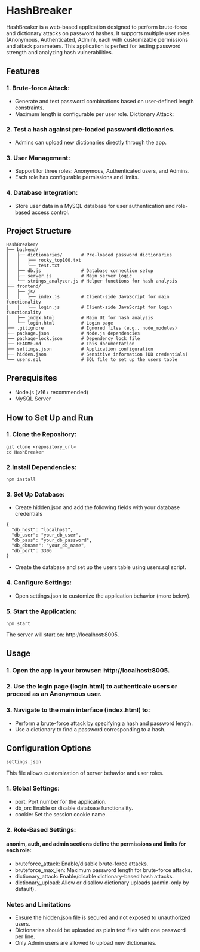 # HashBreaker
HashBreaker is a web-based application designed to perform brute-force and dictionary attacks on password hashes. It supports multiple user roles (Anonymous, Authenticated, Admin), each with customizable permissions and attack parameters. This application is perfect for testing password strength and analyzing hash vulnerabilities.

## Features
### 1. Brute-force Attack:
- Generate and test password combinations based on user-defined length constraints.
- Maximum length is configurable per user role.
Dictionary Attack:

### 2. Test a hash against pre-loaded password dictionaries.
- Admins can upload new dictionaries directly through the app.

### 3. User Management:
- Support for three roles: Anonymous, Authenticated users, and Admins.
- Each role has configurable permissions and limits.

### 4. Database Integration:
- Store user data in a MySQL database for user authentication and role-based access control.

## Project Structure
```
HashBreaker/
├── backend/
│   ├── dictionaries/       # Pre-loaded password dictionaries
│   │   ├── rocky_top100.txt
│   │   └── test.txt
│   ├── db.js               # Database connection setup
│   ├── server.js           # Main server logic
│   └── strings_analyzer.js # Helper functions for hash analysis
├── frontend/
│   ├── js/
│   │   ├── index.js        # Client-side JavaScript for main functionality
│   │   └── login.js        # Client-side JavaScript for login functionality
│   ├── index.html          # Main UI for hash analysis
│   └── login.html          # Login page
├── .gitignore              # Ignored files (e.g., node_modules)
├── package.json            # Node.js dependencies
├── package-lock.json       # Dependency lock file
├── README.md               # This documentation
├── settings.json           # Application configuration
├── hidden.json             # Sensitive information (DB credentials)
└── users.sql               # SQL file to set up the users table
```

## Prerequisites
- Node.js (v16+ recommended)
- MySQL Server

## How to Set Up and Run

### 1. Clone the Repository:
```
git clone <repository_url>
cd HashBreaker
```

### 2.Install Dependencies:
```
npm install
```

### 3. Set Up Database:
- Create hidden.json and add the following fields with your database credentials
```
{
  "db_host": "localhost",
  "db_user": "your_db_user",
  "db_pass": "your_db_password",
  "db_dbname": "your_db_name",
  "db_port": 3306
}
```

- Create the database and set up the users table using users.sql script.

### 4. Configure Settings:

- Open settings.json to customize the application behavior (more below).

### 5. Start the Application:
```
npm start
```
The server will start on: http://localhost:8005.

## Usage
### 1. Open the app in your browser: http://localhost:8005.
### 2. Use the login page (login.html) to authenticate users or proceed as an Anonymous user.
### 3. Navigate to the main interface (index.html) to:
- Perform a brute-force attack by specifying a hash and password length.
- Use a dictionary to find a password corresponding to a hash.

## Configuration Options
```settings.json```

This file allows customization of server behavior and user roles.
### 1. Global Settings:

- port: Port number for the application.
- db_on: Enable or disable database functionality.
- cookie: Set the session cookie name.

### 2.  Role-Based Settings:
#### anonim, auth, and admin sections define the permissions and limits for each role:
- bruteforce_attack: Enable/disable brute-force attacks.
- bruteforce_max_len: Maximum password length for brute-force attacks.
- dictionary_attack: Enable/disable dictionary-based hash attacks.
- dictionary_upload: Allow or disallow dictionary uploads (admin-only by default).

### Notes and Limitations
- Ensure the hidden.json file is secured and not exposed to unauthorized users.
- Dictionaries should be uploaded as plain text files with one password per line.
- Only Admin users are allowed to upload new dictionaries.
